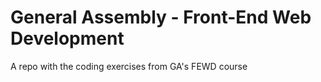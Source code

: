 # General Assembly - Front-End Web Development 
A repo with the coding exercises from GA's FEWD course 
